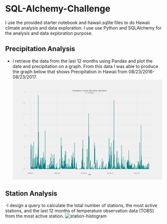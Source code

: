 # SQL-Alchemy-Challenge

I use the provided starter notebook and hawaii.sqlite files to do Hawaii climate analysis and data exploration. I use use Python and SQLAlchemy for the analysis and data exploration purpose. 

## Precipitation Analysis
- I retrieve the data from the last 12 months using Pandas and plot the date and precipitation on a graph. From this data I was able to produce the graph below that shows Precipitation in Hawaii from 08/23/2016- 08/23/2017.
![precipitation](Images/precipitation.png)

## Station Analysis
-I design a query to calculate the total number of stations, the most active stations, and the last 12 months of temperature observation data (TOBS) from the most active station.
![station-histogram](Images/temperature_vs_frequency.png.png)
